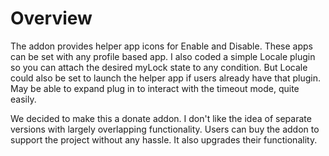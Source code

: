 # Overview #
The addon provides helper app icons for Enable and Disable. These apps can be set with any profile based app. I also coded a simple Locale plugin so you can attach the desired myLock state to any condition. But Locale could also be set to launch the helper app if users already have that plugin. May be able to expand plug in to interact with the timeout mode, quite easily.

We decided to make this a donate addon. I don't like the idea of separate versions with largely overlapping functionality. Users can buy the addon to support the project without any hassle. It also upgrades their functionality.